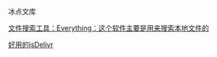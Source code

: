 冰点文库  

[文件搜索工具：Everything：这个软件主要是用来搜索本地文件的](http://ilxdh.com/)  

[好用的jsDelivr](https://www.cnblogs.com/murenziwei/p/12747311.html)  